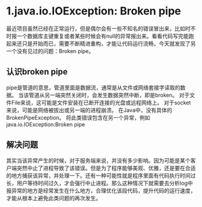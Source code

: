 # 1.java.io.IOException: Broken pipe

最近项目虽然已经在正常运行，但是偶尔会有一些不知名的错误冒出来，比如时不时报一个数据库主键重复或者某些时候会有null的异常报出来。看看代码写完能跑起来还只是开始而已，需要不断精进重构，才能让代码运行流畅，今天就发现了另一个没有见过的问题：Broken pipe。

## 认识broken pipe
pipe是管道的意思，管道里面是数据流，通常是从文件或网络套接字读取的数据。 当该管道从另一端突然关闭时，会发生数据突然中断，即是broken。 对于文件File来说，这可能是文件安装在已断开连接的光盘或远程网络上。 对于socket来说，可能是网络被拔出或另一端的进程崩溃。 在Java中，没有具体的BrokenPipeException。 将此类错误包含在另一个异常，例如java.io.IOException:Broken pipe

## 解决问题
其实当该异常产生的时候，对于服务端来说，并没有多少影响。因为可能是某个客户端突然中止了进程导致了该错误。但是为了程序能够美观、优雅，还是要在合适的地方捕获该异常，并处理一下。还有一种可能性就是程序里面有代码执行时间过长，用户等待时间过久，才会强行中止进程。那么这种情况下就需要去分析log中报异常的地方是经常发生在什么地方，合理优化该段代码，提升代码的运行速度，才能从根本上避免此类问题的再次发生。


